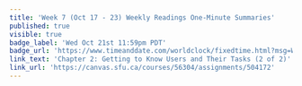 ```yaml
---
title: 'Week 7 (Oct 17 - 23) Weekly Readings One-Minute Summaries'
published: true
visible: true
badge_label: 'Wed Oct 21st 11:59pm PDT'
badge_url: 'https://www.timeanddate.com/worldclock/fixedtime.html?msg=Week+2+%28Sep+12+-+18%29+Weekly+Readings+One-Minute+Summaries+Due+Date&iso=20201021T2359&p1=256'
link_text: 'Chapter 2: Getting to Know Users and Their Tasks (2 of 2)'
link_url: 'https://canvas.sfu.ca/courses/56304/assignments/504172'
---
```


